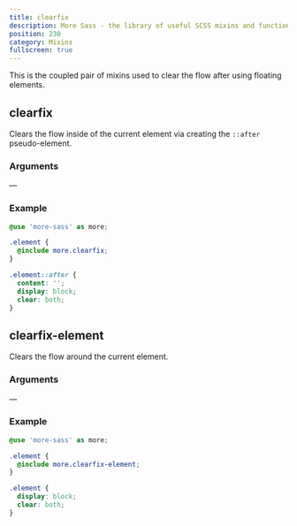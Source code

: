 ```yaml
---
title: clearfix
description: More Sass - the library of useful SCSS mixins and functions.
position: 230
category: Mixins
fullscreen: true
---
```


This is the coupled pair of mixins used to clear the flow after using floating elements.

## clearfix

Clears the flow inside of the current element via creating the `::after` pseudo-element.

### Arguments

—

### Example

<code-group>

  <code-block label="SCSS" active>

  ```scss
  @use 'more-sass' as more;

  .element {
    @include more.clearfix;
  }
  ```

  </code-block>

  <code-block label="Output">

  ```css
  .element::after {
    content: '';
    display: block;
    clear: both;
  }
  ```

  </code-block>

</code-group>

## clearfix-element

Clears the flow around the current element.

### Arguments

—

### Example

<code-group>

  <code-block label="SCSS" active>

  ```scss
  @use 'more-sass' as more;

  .element {
    @include more.clearfix-element;
  }
  ```

  </code-block>

  <code-block label="Output">

  ```css
  .element {
    display: block;
    clear: both;
  }
  ```

  </code-block>

</code-group>
